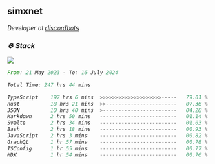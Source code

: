 <h2>simxnet</h2>
<p><em>Developer at <a href="https://github.com/dbotslist">discordbots</a></p>

### ⚙️ Stack
![](https://skillicons.dev/icons?i=git,docker,js,ts,cloudflare,css,deno,express,cpp,rust,arduino,graphql,html,nestjs,react,apollo,bash,lua,nextjs,nodejs,ps,powershell,neovim,postgres,tailwind,prisma)

<!--START_SECTION:waka-->

```rust
From: 21 May 2023 - To: 16 July 2024

Total Time: 247 hrs 44 mins

TypeScript    197 hrs 6 mins  >>>>>>>>>>>>>>>>>>>>-----   79.01 %
Rust          18 hrs 21 mins  >>-----------------------   07.36 %
JSON          10 hrs 40 mins  >------------------------   04.28 %
Markdown      2 hrs 50 mins   -------------------------   01.14 %
Svelte        2 hrs 34 mins   -------------------------   01.03 %
Bash          2 hrs 18 mins   -------------------------   00.93 %
JavaScript    2 hrs 3 mins    -------------------------   00.82 %
GraphQL       1 hr 57 mins    -------------------------   00.78 %
TSConfig      1 hr 55 mins    -------------------------   00.77 %
MDX           1 hr 54 mins    -------------------------   00.76 %
```

<!--END_SECTION:waka-->


<!--
<p align="center">
     <a href="https://discord.gg/HhybNhchcC"><img src="https://invidget.switchblade.xyz/sejc7TnX6N" align="center" ><a>
</p> 
-->
